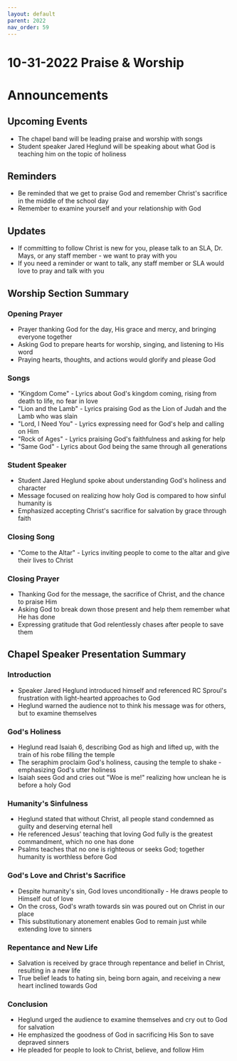 ```yaml
---
layout: default
parent: 2022
nav_order: 59
---
```


# 10-31-2022 Praise & Worship



# Announcements

## Upcoming Events
- The chapel band will be leading praise and worship with songs 
- Student speaker Jared Heglund will be speaking about what God is teaching him on the topic of holiness

## Reminders
- Be reminded that we get to praise God and remember Christ's sacrifice in the middle of the school day
- Remember to examine yourself and your relationship with God

## Updates
- If committing to follow Christ is new for you, please talk to an SLA, Dr. Mays, or any staff member - we want to pray with you
- If you need a reminder or want to talk, any staff member or SLA would love to pray and talk with you


## Worship Section Summary

### Opening Prayer
- Prayer thanking God for the day, His grace and mercy, and bringing everyone together
- Asking God to prepare hearts for worship, singing, and listening to His word
- Praying hearts, thoughts, and actions would glorify and please God

### Songs 
- "Kingdom Come" - Lyrics about God's kingdom coming, rising from death to life, no fear in love
- "Lion and the Lamb" - Lyrics praising God as the Lion of Judah and the Lamb who was slain
- "Lord, I Need You" - Lyrics expressing need for God's help and calling on Him
- "Rock of Ages" - Lyrics praising God's faithfulness and asking for help
- "Same God" - Lyrics about God being the same through all generations 

### Student Speaker
- Student Jared Heglund spoke about understanding God's holiness and character
- Message focused on realizing how holy God is compared to how sinful humanity is
- Emphasized accepting Christ's sacrifice for salvation by grace through faith 

### Closing Song
- "Come to the Altar" - Lyrics inviting people to come to the altar and give their lives to Christ

### Closing Prayer
- Thanking God for the message, the sacrifice of Christ, and the chance to praise Him
- Asking God to break down those present and help them remember what He has done
- Expressing gratitude that God relentlessly chases after people to save them


## Chapel Speaker Presentation Summary

### Introduction
- Speaker Jared Heglund introduced himself and referenced RC Sproul's frustration with light-hearted approaches to God 
- Heglund warned the audience not to think his message was for others, but to examine themselves

### God's Holiness
- Heglund read Isaiah 6, describing God as high and lifted up, with the train of his robe filling the temple
- The seraphim proclaim God's holiness, causing the temple to shake - emphasizing God's utter holiness
- Isaiah sees God and cries out "Woe is me!" realizing how unclean he is before a holy God

### Humanity's Sinfulness
- Heglund stated that without Christ, all people stand condemned as guilty and deserving eternal hell
- He referenced Jesus' teaching that loving God fully is the greatest commandment, which no one has done
- Psalms teaches that no one is righteous or seeks God; together humanity is worthless before God

### God's Love and Christ's Sacrifice
- Despite humanity's sin, God loves unconditionally - He draws people to Himself out of love 
- On the cross, God's wrath towards sin was poured out on Christ in our place
- This substitutionary atonement enables God to remain just while extending love to sinners

### Repentance and New Life
- Salvation is received by grace through repentance and belief in Christ, resulting in a new life
- True belief leads to hating sin, being born again, and receiving a new heart inclined towards God

### Conclusion 
- Heglund urged the audience to examine themselves and cry out to God for salvation
- He emphasized the goodness of God in sacrificing His Son to save depraved sinners
- He pleaded for people to look to Christ, believe, and follow Him